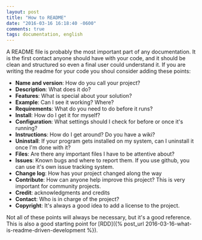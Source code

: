 ```yaml
---
layout: post
title: "How to README"
date: "2016-03-16 16:18:40 -0600"
comments: true
tags: documentation, english
---
```

A README file is probably the most important part of any documentation. It is the first contact anyone should have with your code, and it should be clean and structured so even a final user could understand it.
If you are writing the readme for your code you shoul consider adding these points:

- **Name and version**: How do you call your project?
- **Description**: What does it do?
- **Features**: What is special about your solution?
- **Example**: Can I see it working? Where?
- **Requirements**: What do you need to do before it runs?
- **Install**: How do I get it for myself?
- **Configuration**: What settings should I check for before or once it's running?
- **Instructions**: How do I get around? Do you have a wiki?
- **Uninstall**: If your program gets installed on my system, can I uninstall it once I'm done with it?
- **Files**: Are there any important files I have to be attentive about?
- **Issues**: Known bugs and where to report them. If you use github, you can use it's own issue tracking system.
- **Change log**: How has your project changed along the way
- **Contribute**: How can anyone help improve this project? This is very important for community projects.
- **Credit**: acknowledgments and credits
- **Contact**: Who is in charge of the project?  
- **Copyright**: It's always a good idea to add a license to the project.

Not all of these points will always be necessary, but it's a good reference. This is also a good starting point for [RDD]({% post_url 2016-03-16-what-is-readme-driven-development %}).
